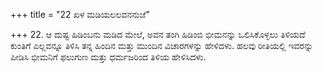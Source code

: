 +++
title = "22 ಖಳ ಮಡಿಯಲಲವನನುಜೆ"

+++
22. ಆ ದುಷ್ಟ ಹಿಡಿಂಬನು ಮಡಿದ ಮೇಲೆ, ಅವನ ತಂಗಿ ಹಿಡಿಂಬಿ ಭೀಮನನ್ನು ಒಲಿಸಿಕೊಳ್ಳಲು ತಿಳಿಯದೆ ಕುಂತಿಗೆ ಎಲ್ಲವನ್ನೂ ತಿಳಿಸಿ ತನ್ನ ಹಿಂದಿನ ಮತ್ತು ಮುಂದಿನ ವಿಚಾರಗಳನ್ನು ಹೇಳಿದಳು. ಹಲವು ರೀತಿಯಲ್ಲಿ ಇವರನ್ನು ಪೀಡಿಸಿ ಭೀಮನಿಗೆ ಫಲುಗುಣ ಮತ್ತು ಧರ್ಮಜರಿಂದ ತಿಳಿಯ ಹೇಳಿಸಿದಳು.